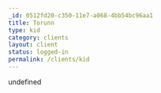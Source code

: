 ```yaml
---
_id: 0512fd20-c350-11e7-a068-4bb54bc96aa1
title: Torunn
type: kid
category: clients
layout: client
status: logged-in
permalink: /clients/kid
---
```

undefined
